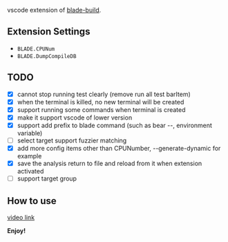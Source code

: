 
vscode extension of [blade-build](https://github.com/chen3feng/blade-build).

## Extension Settings

* `BLADE.CPUNum`
* `BLADE.DumpCompileDB`

## TODO

- [x] cannot stop running test clearly (remove run all test barItem)
- [x] when the terminal is killed, no new terminal will be created
- [x] support running some commands when terminal is created
- [x] make it support vscode of lower version
- [x] support add prefix to blade command (such as bear --, environment variable)
- [ ] select target support fuzzier matching
- [x] add more config items other than CPUNumber, --generate-dynamic for example
- [x] save the analysis return to file and reload from it when extension activated
- [ ] support target group

## How to use

[video link](https://www.bilibili.com/video/BV1EN41117Gj)

**Enjoy!**
